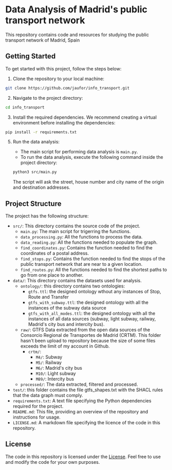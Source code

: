 # Data Analysis of Madrid's public transport network

This repository contains code and resources for studying the public transport network of Madrid, Spain

## Getting Started

To get started with this project, follow the steps below:

1. Clone the repository to your local machine:

```bash
git clone https://github.com/jaufor/info_transport.git
```

2. Navigate to the project directory:

```bash
cd info_transport
```

3. Install the required dependencies. We recommend creating a virtual environment before installing the dependencies:

```bash
pip install -r requirements.txt
```

5. Run the data analysis:

   - The main script for performing data analysis is `main.py`.
   - To run the data analysis, execute the following command inside the project directory:

   ```bash
   python3 src/main.py
   ```

   The script will ask the street, house number and city name of the origin and destination addresses. 

## Project Structure

The project has the following structure:

- `src/`: This directory contains the source code of the project.
  - `main.py`: The main script for trigerring the functions.
  - `data_processing.py`: All the functions to process the data.
  - `data_reading.py`: All the functions needed to populate the graph.
  - `find_coordinates.py`: Contains the function needed to find the coordinates of a postal address.
  - `find_stops.py`: Contains the function needed to find the stops of the public transport network that are near to a given location.
  - `find_routes.py`: All the functions needed to find the shortest paths to go from one place to another.
- `data/`: This directory contains the datasets used for analysis.
  - `ontology/`: this directory contains two ontologies:
    - `gtfs.ttl`: the designed ontology wthout any instances of Stop, Route and Transfer
    - `gtfs_with_subway.ttl`: the designed ontology with all the instances of the subway data source
    - `gtfs_with_all_modes.ttl`: the designed ontology with all the instances of all data sources (subway, light subway, railway, Madrid's city bus and intercity bus). 
  - `raw/`: GTFS Data extracted from the open data sources of the Consorcio Regional de Transportes de Madrid (CRTM).
     This folder hasn't been upload to repository because the size of some files exceeds the limit of my account in Github.
    - `crtm/`:
      - `M4/`: Subway
      - `M5/`: Railway
      - `M6/`: Madrid's city bus
      - `M10/`: Light subway
      - `M89/`: Intercity bus
  - `processed/`: The data extracted, filtered and processed. 
- `test/`: this folder contains the file gtfs_shapes.txt with the SHACL rules that the data graph must comply.
- `requirements.txt`: A text file specifying the Python dependencies required for the project.
- `README.md`: This file, providing an overview of the repository and instructions for usage.
- `LICENSE.md`: A markdown file specifying the licence of the code in this repository.

## License

The code in this repository is licensed under the [License](LICENSE.md). Feel free to use and modify the code for your own purposes.




